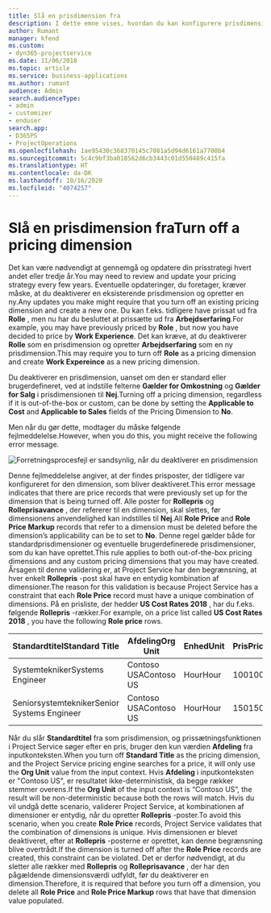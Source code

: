```yaml
---
title: Slå en prisdimension fra
description: I dette emne vises, hvordan du kan konfigurere prisdimensioner i Project Service-løsningen.
author: Rumant
manager: kfend
ms.custom:
- dyn365-projectservice
ms.date: 11/06/2018
ms.topic: article
ms.service: business-applications
ms.author: rumant
audience: Admin
search.audienceType:
- admin
- customizer
- enduser
search.app:
- D365PS
- ProjectOperations
ms.openlocfilehash: 1ae95430c368370145c7081a5d94d6161a7700b4
ms.sourcegitcommit: 5c4c9bf3ba018562d6cb3443c01d550489c415fa
ms.translationtype: HT
ms.contentlocale: da-DK
ms.lasthandoff: 10/16/2020
ms.locfileid: "4074257"
---
```

# <a name="turn-off-a-pricing-dimension"></a><span data-ttu-id="8f481-103">Slå en prisdimension fra</span><span class="sxs-lookup"><span data-stu-id="8f481-103">Turn off a pricing dimension</span></span>

<span data-ttu-id="8f481-104">Det kan være nødvendigt at gennemgå og opdatere din prisstrategi hvert andet eller tredje år.</span><span class="sxs-lookup"><span data-stu-id="8f481-104">You may need to review and update your pricing strategy every few years.</span></span> <span data-ttu-id="8f481-105">Eventuelle opdateringer, du foretager, kræver måske, at du deaktiverer en eksisterende prisdimension og opretter en ny.</span><span class="sxs-lookup"><span data-stu-id="8f481-105">Any updates you make might require that you turn off an existing pricing dimension and create a new one.</span></span> <span data-ttu-id="8f481-106">Du kan f.eks. tidligere have prissat ud fra **Rolle** , men nu har du besluttet at prissætte ud fra **Arbejdserfaring**.</span><span class="sxs-lookup"><span data-stu-id="8f481-106">For example, you may have previously priced by **Role** , but now you have decided to price by **Work Experience**.</span></span> <span data-ttu-id="8f481-107">Det kan kræve, at du deaktiverer **Rolle** som en prisdimension og opretter **Arbejdserfaring** som en ny prisdimension.</span><span class="sxs-lookup"><span data-stu-id="8f481-107">This may require you to turn off **Role** as a pricing dimension and create **Work Expereince** as a new pricing dimension.</span></span> 

<span data-ttu-id="8f481-108">Du deaktiverer en prisdimension, uanset om den er standard eller brugerdefineret, ved at indstille felterne **Gælder for Omkostning** og **Gælder for Salg** i prisdimensionen til **Nej**.</span><span class="sxs-lookup"><span data-stu-id="8f481-108">Turning off a pricing dimension, regardless if it is out-of-the-box or custom, can be done by setting the **Applicable to Cost** and **Applicable to Sales** fields of the Pricing Dimension to **No**.</span></span>

<span data-ttu-id="8f481-109">Men når du gør dette, modtager du måske følgende fejlmeddelelse.</span><span class="sxs-lookup"><span data-stu-id="8f481-109">However, when you do this, you might receive the following error message.</span></span>

![Forretningsprocesfejl er sandsynlig, når du deaktiverer en prisdimension](media/Business-Process-Error.png)


<span data-ttu-id="8f481-111">Denne fejlmeddelelse angiver, at der findes prisposter, der tidligere var konfigureret for den dimension, som bliver deaktiveret.</span><span class="sxs-lookup"><span data-stu-id="8f481-111">This error message indicates that there are price records that were previously set up for the dimension that is being turned off.</span></span> <span data-ttu-id="8f481-112">Alle poster for **Rollepris** og **Rolleprisavance** , der refererer til en dimension, skal slettes, før dimensionens anvendelighed kan indstilles til **Nej**.</span><span class="sxs-lookup"><span data-stu-id="8f481-112">All **Role Price** and **Role Price Markup** records that refer to a dimension must be deleted before the dimension’s applicability can be to set to **No**.</span></span> <span data-ttu-id="8f481-113">Denne regel gælder både for standardprisdimensioner og eventuelle brugerdefinerede prisdimensioner, som du kan have oprettet.</span><span class="sxs-lookup"><span data-stu-id="8f481-113">This rule applies to both out-of-the-box pricing dimensions and any custom pricing dimensions that you may have created.</span></span> <span data-ttu-id="8f481-114">Årsagen til denne validering er, at Project Service har den begrænsning, at hver enkelt **Rollepris** -post skal have en entydig kombination af dimensioner.</span><span class="sxs-lookup"><span data-stu-id="8f481-114">The reason for this validation is because Project Service has a constraint that each **Role Price** record must have a unique combination of dimensions.</span></span> <span data-ttu-id="8f481-115">På en prisliste, der hedder **US Cost Rates 2018** , har du f.eks. følgende **Rollepris** -rækker.</span><span class="sxs-lookup"><span data-stu-id="8f481-115">For example, on a price list called **US Cost Rates 2018** , you have the following **Role price** rows.</span></span> 

| <span data-ttu-id="8f481-116">Standardtitel</span><span class="sxs-lookup"><span data-stu-id="8f481-116">Standard Title</span></span>         | <span data-ttu-id="8f481-117">Afdeling</span><span class="sxs-lookup"><span data-stu-id="8f481-117">Org Unit</span></span>    |<span data-ttu-id="8f481-118">Enhed</span><span class="sxs-lookup"><span data-stu-id="8f481-118">Unit</span></span>   |<span data-ttu-id="8f481-119">Pris</span><span class="sxs-lookup"><span data-stu-id="8f481-119">Price</span></span>  |<span data-ttu-id="8f481-120">Valuta</span><span class="sxs-lookup"><span data-stu-id="8f481-120">Currency</span></span>  |
| -----------------------|-------------|-------|-------|----------|
| <span data-ttu-id="8f481-121">Systemtekniker</span><span class="sxs-lookup"><span data-stu-id="8f481-121">Systems Engineer</span></span>|<span data-ttu-id="8f481-122">Contoso USA</span><span class="sxs-lookup"><span data-stu-id="8f481-122">Contoso US</span></span>|<span data-ttu-id="8f481-123">Hour</span><span class="sxs-lookup"><span data-stu-id="8f481-123">Hour</span></span>| <span data-ttu-id="8f481-124">100</span><span class="sxs-lookup"><span data-stu-id="8f481-124">100</span></span>|<span data-ttu-id="8f481-125">USD</span><span class="sxs-lookup"><span data-stu-id="8f481-125">USD</span></span>|
| <span data-ttu-id="8f481-126">Seniorsystemtekniker</span><span class="sxs-lookup"><span data-stu-id="8f481-126">Senior Systems Engineer</span></span>|<span data-ttu-id="8f481-127">Contoso USA</span><span class="sxs-lookup"><span data-stu-id="8f481-127">Contoso US</span></span>|<span data-ttu-id="8f481-128">Hour</span><span class="sxs-lookup"><span data-stu-id="8f481-128">Hour</span></span>| <span data-ttu-id="8f481-129">150</span><span class="sxs-lookup"><span data-stu-id="8f481-129">150</span></span>| <span data-ttu-id="8f481-130">USD</span><span class="sxs-lookup"><span data-stu-id="8f481-130">USD</span></span>|


<span data-ttu-id="8f481-131">Når du slår **Standardtitel** fra som prisdimension, og prissætningsfunktionen i Project Service søger efter en pris, bruger den kun værdien **Afdeling** fra inputkonteksten.</span><span class="sxs-lookup"><span data-stu-id="8f481-131">When you turn off **Standard Title** as the pricing dimension, and the Project Service pricing engine searches for a price, it will only use the **Org Unit** value from the input context.</span></span> <span data-ttu-id="8f481-132">Hvis **Afdeling** i inputkonteksten er "Contoso US", er resultatet ikke-deterministisk, da begge rækker stemmer overens.</span><span class="sxs-lookup"><span data-stu-id="8f481-132">If the **Org Unit** of the input context is “Contoso US”, the result will be non-deterministic because both the rows will match.</span></span> <span data-ttu-id="8f481-133">Hvis du vil undgå dette scenario, validerer Project Service, at kombinationen af dimensioner er entydig, når du opretter **Rollepris** -poster.</span><span class="sxs-lookup"><span data-stu-id="8f481-133">To avoid this scenario, when you create **Role Price** records, Project Service validates that the combination of dimensions is unique.</span></span> <span data-ttu-id="8f481-134">Hvis dimensionen er blevet deaktiveret, efter at **Rollepris** -posterne er oprettet, kan denne begrænsning blive overtrådt.</span><span class="sxs-lookup"><span data-stu-id="8f481-134">If the dimension is turned off after the **Role Price** records are created, this constraint can be violated.</span></span> <span data-ttu-id="8f481-135">Det er derfor nødvendigt, at du sletter alle rækker med **Rollepris** og **Rolleprisavance** , der har den pågældende dimensionsværdi udfyldt, før du deaktiverer en dimension.</span><span class="sxs-lookup"><span data-stu-id="8f481-135">Therefore, it is required that before you turn off a dimension, you delete all **Role Price** and **Role Price Markup** rows that have that dimension value populated.</span></span>

